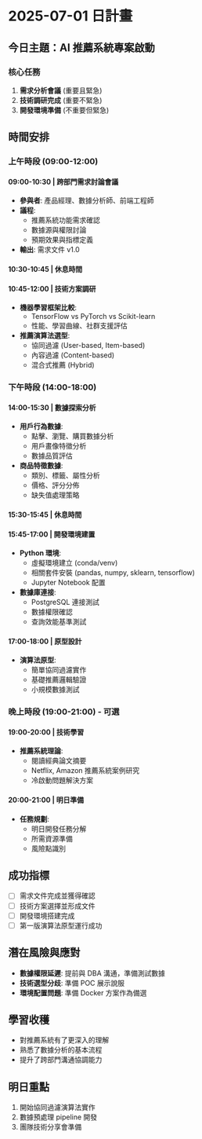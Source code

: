 # 2025-07-01 日計畫

## 今日主題：AI 推薦系統專案啟動

### 核心任務
1. **需求分析會議** (重要且緊急)
2. **技術調研完成** (重要不緊急)  
3. **開發環境準備** (不重要但緊急)

## 時間安排

### 上午時段 (09:00-12:00)
#### 09:00-10:30 | 跨部門需求討論會議
- **參與者**: 產品經理、數據分析師、前端工程師
- **議程**:
  - 推薦系統功能需求確認
  - 數據源與權限討論
  - 預期效果與指標定義
- **輸出**: 需求文件 v1.0

#### 10:30-10:45 | 休息時間

#### 10:45-12:00 | 技術方案調研
- **機器學習框架比較**:
  - TensorFlow vs PyTorch vs Scikit-learn
  - 性能、學習曲線、社群支援評估
- **推薦演算法選型**:
  - 協同過濾 (User-based, Item-based)
  - 內容過濾 (Content-based)
  - 混合式推薦 (Hybrid)

### 下午時段 (14:00-18:00)
#### 14:00-15:30 | 數據探索分析
- **用戶行為數據**:
  - 點擊、瀏覽、購買數據分析
  - 用戶畫像特徵分析
  - 數據品質評估
- **商品特徵數據**:
  - 類別、標籤、屬性分析
  - 價格、評分分佈
  - 缺失值處理策略

#### 15:30-15:45 | 休息時間

#### 15:45-17:00 | 開發環境建置
- **Python 環境**:
  - 虛擬環境建立 (conda/venv)
  - 相關套件安裝 (pandas, numpy, sklearn, tensorflow)
  - Jupyter Notebook 配置
- **數據庫連接**:
  - PostgreSQL 連接測試
  - 數據權限確認
  - 查詢效能基準測試

#### 17:00-18:00 | 原型設計
- **演算法原型**:
  - 簡單協同過濾實作
  - 基礎推薦邏輯驗證
  - 小規模數據測試

### 晚上時段 (19:00-21:00) - 可選
#### 19:00-20:00 | 技術學習
- **推薦系統理論**:
  - 閱讀經典論文摘要
  - Netflix, Amazon 推薦系統案例研究
  - 冷啟動問題解決方案

#### 20:00-21:00 | 明日準備
- **任務規劃**:
  - 明日開發任務分解
  - 所需資源準備
  - 風險點識別

## 成功指標
- [ ] 需求文件完成並獲得確認
- [ ] 技術方案選擇並形成文件
- [ ] 開發環境搭建完成
- [ ] 第一版演算法原型運行成功

## 潛在風險與應對
- **數據權限延遲**: 提前與 DBA 溝通，準備測試數據
- **技術選型分歧**: 準備 POC 展示說服
- **環境配置問題**: 準備 Docker 方案作為備選

## 學習收穫
- 對推薦系統有了更深入的理解
- 熟悉了數據分析的基本流程  
- 提升了跨部門溝通協調能力

## 明日重點
1. 開始協同過濾演算法實作
2. 數據預處理 pipeline 開發
3. 團隊技術分享會準備
